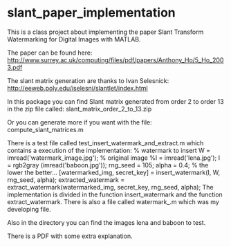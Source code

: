 slant_paper_implementation
==========================

This is a class project about implementing the paper Slant Transform Watermarking for Digital Images with MATLAB.

The paper can be found here:
http://www.surrey.ac.uk/computing/files/pdf/papers/Anthony_Ho/5_Ho_2003.pdf

The slant matrix generation are thanks to Ivan Selesnick:
http://eeweb.poly.edu/iselesni/slantlet/index.html


In this package you can find Slant matrix generated from order 2 to order 13 in the zip file called:
slant_matrix_order_2_to_13.zip

Or you can generate more if you want with the file:
compute_slant_matrices.m


There is a test file called test_insert_watermark_and_extract.m which contains a execution of the
implementation:
% watermark to insert
W = imread('watermark_image.jpg');
% original image
%I = imread('lena.jpg');
I = rgb2gray (imread('baboon.jpg'));
rng_seed = 105;
alpha = 0.4; % the lower the better...
[watermarked_img, secret_key] = insert_watermark(I, W, rng_seed, alpha);
extracted_watermark = extract_watermark(watermarked_img, secret_key, rng_seed,
alpha);
The implementation is divided in the function insert_watermark and the function
extract_watermark.
There is also a file called watermark_.m which was my developing file.

Also in the directory you can find the images lena and baboon to test.

There is a PDF with some extra explanation.
